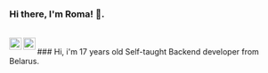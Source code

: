 ### Hi there, I'm Roma! 👋. 
<br/>
<a href="https://t.me/ohmaydev">
  <img align="left" alt="Telegram" width="22px" src="https://cdn.jsdelivr.net/npm/simple-icons@v3/icons/telegram.svg" />
</a>
<a href="https://vk.com/tokia_flex">
  <img align="left" alt="Vk" width="22px" src="https://cdn.jsdelivr.net/npm/simple-icons@v3/icons/vk.svg" />
</a>
<br/>
### Hi, i'm 17 years old Self-taught Backend developer from Belarus.

<!--
**Bloodielie/Bloodielie** is a ✨ _special_ ✨ repository because its `README.md` (this file) appears on your GitHub profile.

Here are some ideas to get you started:

- 🔭 I’m currently working on ...
- 🌱 I’m currently learning ...
- 👯 I’m looking to collaborate on ...
- 🤔 I’m looking for help with ...
- 💬 Ask me about ...
- 📫 How to reach me: ...
- 😄 Pronouns: ...
- ⚡ Fun fact: ...
-->

